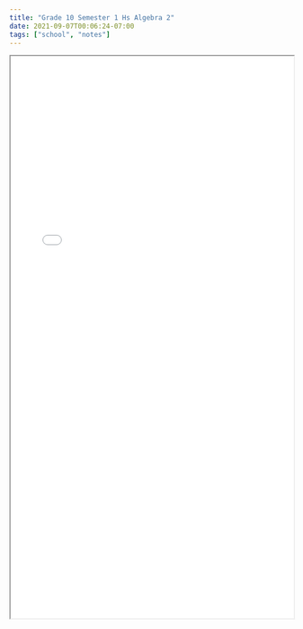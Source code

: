```yaml
---
title: "Grade 10 Semester 1 Hs Algebra 2"
date: 2021-09-07T00:06:24-07:00
tags: ["school", "notes"]
---
```


<iframe src="/pdf/Grade-10/semester-1/hs-algebra-2.pdf" width="100%" height="1000px">This browser does not support pdfs</iframe>
